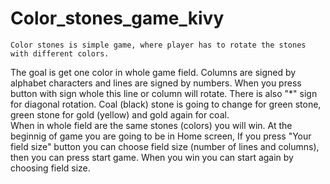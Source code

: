 # Color_stones_game_kivy

    Color stones is simple game, where player has to rotate the stones with different colors. 
The goal is get one color in whole game field. Columns are signed by alphabet characters 
and lines are signed by numbers. When you press button with sign whole this line or column will rotate. 
There is also "*" sign for diagonal rotation. 
    Coal (black) stone is going to change for green stone, green stone for gold (yellow) 
and gold again for coal.  
    When in whole field are the same stones (colors) you will win. At the beginnig of game you are 
going to be in Home screen, If you press "Your field size" button you can choose field size 
(number of lines and columns), then you can press start game. When you win you can start 
again by choosing field size.